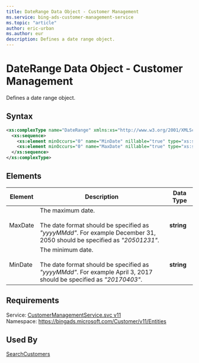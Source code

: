 ```yaml
---
title: DateRange Data Object - Customer Management
ms.service: bing-ads-customer-management-service
ms.topic: "article"
author: eric-urban
ms.author: eur
description: Defines a date range object.
---
```

# DateRange Data Object - Customer Management
Defines a date range object.

## Syntax
```xml
<xs:complexType name="DateRange" xmlns:xs="http://www.w3.org/2001/XMLSchema">
  <xs:sequence>
    <xs:element minOccurs="0" name="MinDate" nillable="true" type="xs:string" />
    <xs:element minOccurs="0" name="MaxDate" nillable="true" type="xs:string" />
  </xs:sequence>
</xs:complexType>
```

## <a name="elements"></a>Elements

|Element|Description|Data Type|
|-----------|---------------|-------------|
|<a name="maxdate"></a>MaxDate|The maximum date.<br /><br /> The date format should be specified as *"yyyyMMdd"*. For example December 31, 2050 should be specified as *"20501231"*.|**string**|
|<a name="mindate"></a>MinDate|The minimum date.<br /><br /> The date format should be specified as *"yyyyMMdd"*. For example April 3, 2017 should be specified as *"20170403"*.|**string**|

## Requirements
Service: [CustomerManagementService.svc v11](https://clientcenter.api.bingads.microsoft.com/Api/CustomerManagement/v11/CustomerManagementService.svc)  
Namespace: https://bingads.microsoft.com/Customer/v11/Entities  

## Used By
[SearchCustomers](searchcustomers.md)  
